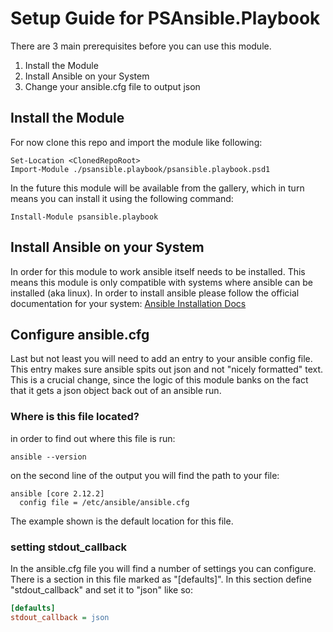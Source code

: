# Setup Guide for PSAnsible.Playbook

There are 3 main prerequisites before you can use this module.

1. Install the Module
2. Install Ansible on your System
3. Change your ansible.cfg file to output json

## Install the Module

For now clone this repo and import the module like following:

```
Set-Location <ClonedRepoRoot>
Import-Module ./psansible.playbook/psansible.playbook.psd1
```

In the future this module will be available from the gallery, which in turn means
you can install it using the following command:

```
Install-Module psansible.playbook
```

## Install Ansible on your System

In order for this module to work ansible itself needs to be installed. This means
this module is only compatible with systems where ansible can be installed (aka linux).
In order to install ansible please follow the official documentation for your system: [Ansible Installation Docs](https://docs.ansible.com/ansible/latest/installation_guide/intro_installation.html)

## Configure ansible.cfg

Last but not least you will need to add an entry to your ansible config file. This entry makes sure ansible spits out json and not "nicely formatted" text. This is a crucial change, since the logic of this module banks on the fact
that it gets a json object back out of an ansible run.

### Where is this file located?

in order to find out where this file is run:

```
ansible --version
```

on the second line of the output you will find the path to your file:
```
ansible [core 2.12.2]
  config file = /etc/ansible/ansible.cfg
```
The example shown is the default location for this file.

### setting stdout_callback

In the ansible.cfg file you will find a number of settings you can configure. There is a section in this file marked
as "[defaults]". In this section define "stdout_callback" and set it to "json" like so:

```ini
[defaults]
stdout_callback = json
```